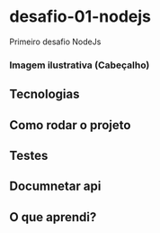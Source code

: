 # desafio-01-nodejs
Primeiro desafio NodeJs

### Imagem ilustrativa (Cabeçalho)

## Tecnologias

## Como rodar o projeto

## Testes

## Documnetar api

## O que aprendi?
